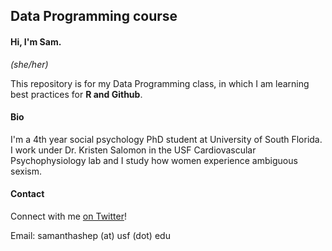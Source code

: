 ## Data Programming course

#### Hi, I'm Sam.
*(she/her)*


This repository is for my Data Programming class, in which I am learning best practices for **R and Github**.

#### Bio

I'm a 4th year social psychology PhD student at University of South Florida. I work under Dr. Kristen Salomon in the USF Cardiovascular Psychophysiology lab and I study how women experience ambiguous sexism.

#### Contact
Connect with me [on Twitter](https://twitter.com/SamLShep)!

Email: samanthashep (at) usf (dot) edu
